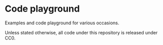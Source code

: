 Code playground
===============

Examples and code playground for various occasions.

Unless stated otherwise, all code under this repository is released under CC0.
